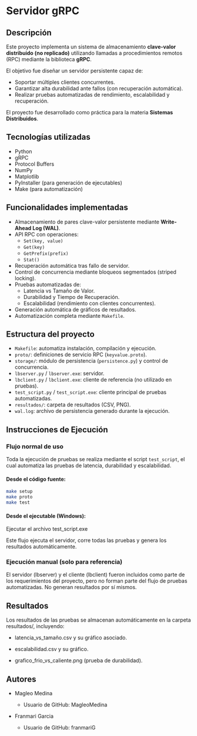 # Servidor gRPC

## Descripción

Este proyecto implementa un sistema de almacenamiento **clave-valor distribuido (no replicado)** utilizando llamadas a procedimientos remotos (RPC) mediante la biblioteca **gRPC**.

El objetivo fue diseñar un servidor persistente capaz de:

- Soportar múltiples clientes concurrentes.
- Garantizar alta durabilidad ante fallos (con recuperación automática).
- Realizar pruebas automatizadas de rendimiento, escalabilidad y recuperación.

El proyecto fue desarrollado como práctica para la materia **Sistemas Distribuidos**.

## Tecnologías utilizadas

- Python
- gRPC
- Protocol Buffers
- NumPy
- Matplotlib
- PyInstaller (para generación de ejecutables)
- Make (para automatización)

## Funcionalidades implementadas

- Almacenamiento de pares clave-valor persistente mediante **Write-Ahead Log (WAL)**.
- API RPC con operaciones:
  - `Set(key, value)`
  - `Get(key)`
  - `GetPrefix(prefix)`
  - `Stat()`
- Recuperación automática tras fallo de servidor.
- Control de concurrencia mediante bloqueos segmentados (striped locking).
- Pruebas automatizadas de:
  - Latencia vs Tamaño de Valor.
  - Durabilidad y Tiempo de Recuperación.
  - Escalabilidad (rendimiento con clientes concurrentes).
- Generación automática de gráficos de resultados.
- Automatización completa mediante `Makefile`.

## Estructura del proyecto

- `Makefile`: automatiza instalación, compilación y ejecución.
- `proto/`: definiciones de servicio RPC (`keyvalue.proto`).
- `storage/`: módulo de persistencia (`persistence.py`) y control de concurrencia.
- `lbserver.py` / `lbserver.exe`: servidor.
- `lbclient.py` / `lbclient.exe`: cliente de referencia (no utilizado en pruebas).
- `test_script.py` / `test_script.exe`: cliente principal de pruebas automatizadas.
- `resultados/`: carpeta de resultados (CSV, PNG).
- `wal.log`: archivo de persistencia generado durante la ejecución.

## Instrucciones de Ejecución

### Flujo normal de uso

Toda la ejecución de pruebas se realiza mediante el script `test_script`, el cual automatiza las pruebas de latencia, durabilidad y escalabilidad.

#### Desde el código fuente:

```bash
make setup
make proto
make test
```

#### Desde el ejecutable (Windows): 

Ejecutar el archivo test_script.exe


Este flujo ejecuta el servidor, corre todas las pruebas y genera los resultados automáticamente.

### Ejecución manual (solo para referencia)
El servidor (lbserver) y el cliente (lbclient) fueron incluidos como parte de los requerimientos del proyecto, pero no forman parte del flujo de pruebas automatizadas. No generan resultados por sí mismos.

## Resultados
Los resultados de las pruebas se almacenan automáticamente en la carpeta resultados/, incluyendo:

* latencia_vs_tamaño.csv y su gráfico asociado.

* escalabilidad.csv y su gráfico.

* grafico_frio_vs_caliente.png (prueba de durabilidad).

## Autores
    
* Magleo Medina
  * Usuario de GitHub: MagleoMedina
 
* Franmari Garcia 
  * Usuario de GitHub: franmariG
